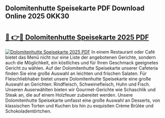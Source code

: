 ## Dolomitenhutte Speisekarte PDF Download Online 2025 0KK30

# <h2><a href="http://gc9eye1.nevu.top/?p=Dolomitenhutte+Speisekarte">🔗 👉🔴 Dolomitenhutte Speisekarte 2025 PDF</a></h2>

[![Dolomitenhutte Speisekarte 2025 PDF](https://i.imgur.com/dBaPXMq.png)](http://gc9eye1.nevu.top/?p=Dolomitenhutte+Speisekarte)
In einem Restaurant oder Café bietet das Menü nicht nur eine Liste der angebotenen Gerichte, sondern auch die Möglichkeit, ein köstliches und für Ihren Geschmack geeignetes Gericht zu wählen. Auf der Dolomitenhutte Speisekarte unserer Cafeteria finden Sie eine große Auswahl an leichten und frischen Salaten. Für Fleischliebhaber bietet unsere Dolomitenhutte Speisekarte eine große Auswahl an Gerichten: Rindfleisch, Schweinefleisch, Huhn und Fisch. Unseren Auserwählten bieten wir Gourmet-Gerichte wie Schaschlik und Steak an, die auf einem Holzfeuer zubereitet werden. Unsere Dolomitenhutte Speisekarte umfasst eine große Auswahl an Desserts, von klassischen Torten und Kuchen bis hin zu exquisiten Crème Brûlée und Schokoladentörtchen.
